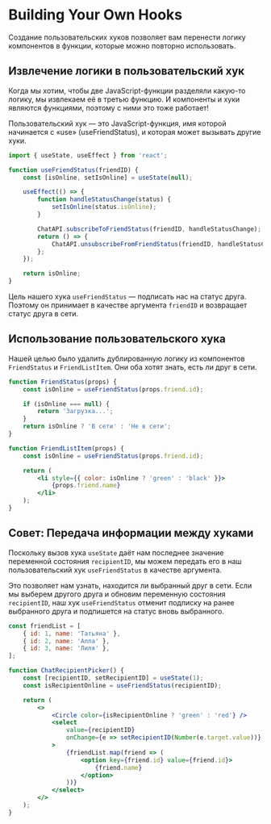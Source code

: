 # Building Your Own Hooks

Создание пользовательских хуков позволяет вам перенести логику компонентов в функции, которые можно повторно использовать.

## Извлечение логики в пользовательский хук 

Когда мы хотим, чтобы две JavaScript-функции разделяли какую-то логику, мы извлекаем её в третью функцию. И компоненты и хуки являются функциями, поэтому с ними это тоже работает!

Пользовательский хук — это JavaScript-функция, имя которой начинается с «use» (useFriendStatus), и которая может вызывать другие хуки.

```jsx
import { useState, useEffect } from 'react';

function useFriendStatus(friendID) {  
    const [isOnline, setIsOnline] = useState(null);

    useEffect(() => {
        function handleStatusChange(status) {
            setIsOnline(status.isOnline);
        }

        ChatAPI.subscribeToFriendStatus(friendID, handleStatusChange);
        return () => {
            ChatAPI.unsubscribeFromFriendStatus(friendID, handleStatusChange);
        };
    });

    return isOnline;
}
```

Цель нашего хука `useFriendStatus` — подписать нас на статус друга. Поэтому он принимает в качестве аргумента `friendID` и возвращает статус друга в сети.

## Использование пользовательского хука 

Нашей целью было удалить дублированную логику из компонентов `FriendStatus` и `FriendListItem`. Они оба хотят знать, есть ли друг в сети.

```jsx
function FriendStatus(props) {
    const isOnline = useFriendStatus(props.friend.id);

    if (isOnline === null) {
        return 'Загрузка...';
    }
    return isOnline ? 'В сети' : 'Не в сети';
}

function FriendListItem(props) {
    const isOnline = useFriendStatus(props.friend.id);

    return (
        <li style={{ color: isOnline ? 'green' : 'black' }}>
            {props.friend.name}
        </li>
    );
}
```

## Совет: Передача информации между хуками 

Поскольку вызов хука `useState` даёт нам последнее значение переменной состояния `recipientID`, мы можем передать его в наш пользовательский хук `useFriendStatus` в качестве аргумента.

Это позволяет нам узнать, находится ли выбранный друг в сети. Если мы выберем другого друга и обновим переменную состояния `recipientID`, наш хук `useFriendStatus` отменит подписку на ранее выбранного друга и подпишется на статус вновь выбранного.

```jsx
const friendList = [
    { id: 1, name: 'Татьяна' },
    { id: 2, name: 'Алла' },
    { id: 3, name: 'Лиля' },
];

function ChatRecipientPicker() {
    const [recipientID, setRecipientID] = useState(1);  
    const isRecipientOnline = useFriendStatus(recipientID);

    return (
        <>
            <Circle color={isRecipientOnline ? 'green' : 'red'} />
            <select
                value={recipientID}
                onChange={e => setRecipientID(Number(e.target.value))}
            >
                {friendList.map(friend => (
                    <option key={friend.id} value={friend.id}>
                        {friend.name}
                    </option>
                ))}
            </select>
        </>
    );
}
```
